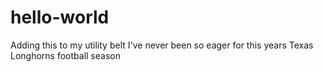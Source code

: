 # hello-world
Adding this to my utility belt
I've never been so eager for this years Texas Longhorns football season
